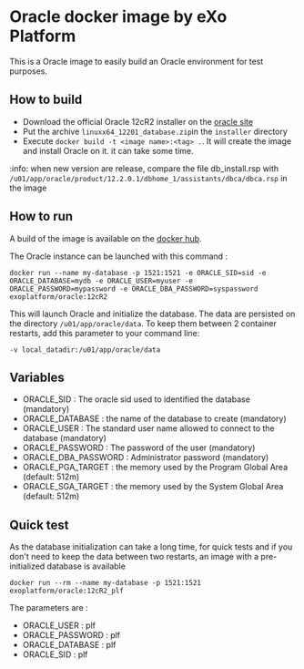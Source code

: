 # Oracle docker image by eXo Platform

This is a Oracle image to easily build an Oracle environment for test purposes.

## How to build


- Download the official Oracle 12cR2 installer on the [oracle site](http://www.oracle.com/technetwork/database/enterprise-edition/downloads/index-092322.html)
- Put the archive `linuxx64_12201_database.zip`in the `installer` directory
- Execute `docker build -t <image name>:<tag> .`. It will create the image and install Oracle on it. it can take some time.

:info: when new version are release, compare the file db_install.rsp with ``/u01/app/oracle/product/12.2.0.1/dbhome_1/assistants/dbca/dbca.rsp`` in the image

## How to run

A build of the image is available on the [docker hub](https://hub.docker.com/r/exoplatform/oracle/).

The Oracle instance can be launched with this command :
```
docker run --name my-database -p 1521:1521 -e ORACLE_SID=sid -e ORACLE_DATABASE=mydb -e ORACLE_USER=myuser -e ORACLE_PASSWORD=mypassword -e ORACLE_DBA_PASSWORD=syspassword exoplatform/oracle:12cR2
```

This will launch Oracle and initialize the database.
The data are persisted on the directory `/u01/app/oracle/data`. To keep them between 2 container restarts, add this parameter to your command line:
```
-v local_datadir:/u01/app/oracle/data
```

## Variables
- ORACLE_SID : The oracle sid used to identified the database (mandatory)
- ORACLE_DATABASE : the name of the database to create (mandatory)
- ORACLE_USER : The standard user name allowed to connect to the database (mandatory)
- ORACLE_PASSWORD : The password of the user (mandatory)
- ORACLE_DBA_PASSWORD : Administrator password (mandatory)
- ORACLE_PGA_TARGET : the memory used by the Program Global Area (default: 512m)
- ORACLE_SGA_TARGET : the memory used by the System Global Area (default: 512m)

## Quick test

As the database initialization can take a long time, for quick tests and if you don't need to keep the data between two restarts, an image with a pre-initialized database is available

```
docker run --rm --name my-database -p 1521:1521  exoplatform/oracle:12cR2_plf
```

The parameters are :
  - ORACLE_USER : plf
  - ORACLE_PASSWORD : plf
  - ORACLE_DATABASE : plf
  - ORACLE_SID : plf

